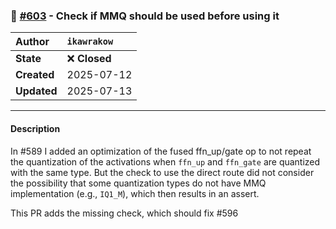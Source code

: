 ### 🔀 [#603](https://github.com/ikawrakow/ik_llama.cpp/pull/603) - Check if MMQ should be used before using it

| **Author** | `ikawrakow` |
| :--- | :--- |
| **State** | ❌ **Closed** |
| **Created** | 2025-07-12 |
| **Updated** | 2025-07-13 |

---

#### Description

In #589 I added an optimization of the fused ffn_up/gate op to not repeat the quantization of the activations when `ffn_up` and `ffn_gate` are quantized with the same type. But the check to use the direct route did not consider the possibility that some quantization types do not have MMQ implementation (e.g., `IQ1_M`), which then results in an assert.

This PR adds the missing check, which should fix #596